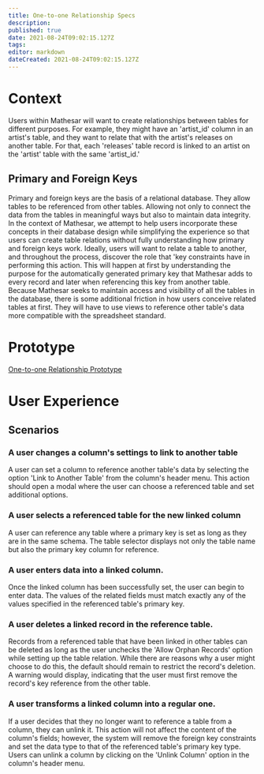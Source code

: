 ```yaml
---
title: One-to-one Relationship Specs
description: 
published: true
date: 2021-08-24T09:02:15.127Z
tags: 
editor: markdown
dateCreated: 2021-08-24T09:02:15.127Z
---
```


# Context
Users within Mathesar will want to create relationships between tables for different purposes. For example, they might have an 'artist_id' column in an artist's table, and they want to relate that with the artist's releases on another table. For that, each 'releases' table record is linked to an artist on the 'artist' table with the same 'artist_id.'

## Primary and Foreign Keys
Primary and foreign keys are the basis of a relational database. They allow tables to be referenced from other tables. Allowing not only to connect the data from the tables in meaningful ways but also to maintain data integrity.
In the context of Mathesar, we attempt to help users incorporate these concepts in their database design while simplifying the experience so that users can create table relations without fully understanding how primary and foreign keys work.
Ideally, users will want to relate a table to another, and throughout the process, discover the role that 'key constraints have in performing this action. This will happen at first by understanding the purpose for the automatically generated primary key that Mathesar adds to every record and later when referencing this key from another table.
Because Mathesar seeks to maintain access and visibility of all the tables in the database, there is some additional friction in how users conceive related tables at first. They will have to use views to reference other table's data more compatible with the spreadsheet standard.

# Prototype
[One-to-one Relationship Prototype](https://www.figma.com/proto/Uaf1ntcldzK2U41Jhw6vS2/Mathesar-MVP?page-id=4218%3A36833&node-id=4218%3A37265&viewport=324%2C48%2C0.44&scaling=contain&starting-point-node-id=4218%3A37265)

# User Experience
## Scenarios
### A user changes a column's settings to link to another table
A user can set a column to reference another table's data by selecting the option 'Link to Another Table' from the column's header menu. This action should open a modal where the user can choose a referenced table and set additional options.

### A user selects a referenced table for the new linked column
A user can reference any table where a primary key is set as long as they are in the same schema. The table selector displays not only the table name but also the primary key column for reference.

### A user enters data into a linked column. 
Once the linked column has been successfully set, the user can begin to enter data. The values of the related fields must match exactly any of the values specified in the referenced table's primary key.

### A user deletes a linked record in the reference table.
Records from a referenced table that have been linked in other tables can be deleted as long as the user unchecks the 'Allow Orphan Records' option while setting up the table relation. While there are reasons why a user might choose to do this, the default should remain to restrict the record's deletion. A warning would display, indicating that the user must first remove the record's key reference from the other table.

### A user transforms a linked column into a regular one.
If a user decides that they no longer want to reference a table from a column, they can unlink it. This action will not affect the content of the column's fields; however, the system will remove the foreign key constraints and set the data type to that of the referenced table's primary key type. Users can unlink a column by clicking on the 'Unlink Column' option in the column's header menu.





